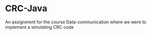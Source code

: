 # CRC-Java
An assignment for the course Data-communication where we were to implement a simulating CRC code
